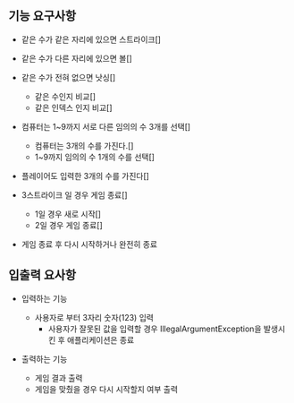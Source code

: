 ## 기능 요구사항
- 같은 수가 같은 자리에 있으면 스트라이크[]
- 같은 수가 다른 자리에 있으면 볼[]
- 같은 수가 전혀 없으면 낫싱[]
  - 같은 수인지 비교[]
  - 같은 인덱스 인지 비교[]
    
- 컴퓨터는 1~9까지 서로 다른 임의의 수 3개를 선택[]
  - 컴퓨터는 3개의 수를 가진다.[]
  - 1~9까지 임의의 수 1개의 수를 선택[]
    
- 플레이어도 입력한 3개의 수를 가진다[]
  
- 3스트라이크 일 경우 게임 종료[]
  - 1일 경우 새로 시작[]
  - 2일 경우 게임 종료[]
    
- 게임 종료 후 다시 시작하거나 완전히 종료

## 입출력 요사항
- 입력하는 기능
  - 사용자로 부터 3자리 숫자(123) 입력
    - 사용자가 잘못된 값을 입력할 경우 IllegalArgumentException을 발생시킨 후 애플리케이션은 종료
  
- 출력하는 기능
  - 게임 결과 출력
  - 게임을 맞췄을 경우 다시 시작할지 여부 출력
